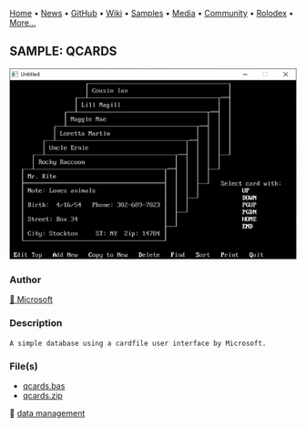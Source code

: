 [Home](https://qb64.com) • [News](../../news.md) • [GitHub](../../github.md) • [Wiki](../../wiki.md) • [Samples](../../samples.md) • [Media](../../media.md) • [Community](../../community.md) • [Rolodex](../../rolodex.md) • [More...](../../more.md)

## SAMPLE: QCARDS

![screenshot.png](img/screenshot.png)

### Author

[🐝 Microsoft](../microsoft.md) 

### Description

```text
A simple database using a cardfile user interface by Microsoft.
```

### File(s)

* [qcards.bas](src/qcards.bas)
* [qcards.zip](src/qcards.zip)

🔗 [data management](../data-management.md)
